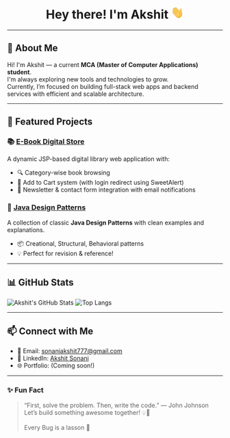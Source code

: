 <h1 align="center">Hey there! I'm Akshit <img src="https://raw.githubusercontent.com/ABSphreak/ABSphreak/master/gifs/Hi.gif" width="30px" height="30px"></h1> </h1>
<!-- <p align="center"> 🌐 Web Enthusiast | 🎓 MCA Student | 📚 Lifelong Learner</p> -->

---

## 🚀 About Me

Hi! I'm Akshit — a current **MCA (Master of Computer Applications) student**.  
I'm always exploring new tools and technologies to grow.  
Currently, I’m focused on building full-stack web apps and backend services with efficient and scalable architecture.

---
## 📂 Featured Projects

### 📚 [E-Book Digital Store](https://github.com/SonaniAkshit/Bookstore-Jsp-Servlet-Web-Project-java-Ant)
A dynamic JSP-based digital library web application with:
- 🔍 Category-wise book browsing
- 🛒 Add to Cart system (with login redirect using SweetAlert)
- 📧 Newsletter & contact form integration with email notifications

### 🧠 [Java Design Patterns](https://github.com/SonaniAkshit/Design-Pattern-Java)
A collection of classic **Java Design Patterns** with clean examples and explanations.
- 📦 Creational, Structural, Behavioral patterns
- 💡 Perfect for revision & reference!

---

## 📊 GitHub Stats

![Akshit's GitHub Stats](https://github-readme-stats.vercel.app/api?username=SonaniAkshit&show_icons=true&theme=transparent)
![Top Langs](https://github-readme-stats.vercel.app/api/top-langs/?username=SonaniAkshit&layout=donut)
<!--   <img src="https://github-readme-stats.vercel.app/api?username=SonaniAkshit&show_icons=true&theme=radical&count_private=true&include_all_commits=true" alt="Akshit's GitHub Stats" height="170" /> -->
<!--   ![Akshit's GitHub Stats](https://github-readme-stats.vercel.app/api?username=SonaniAkshit&show_icons=true&theme=transparent) -->
<!--   <img src="https://github-readme-stats.vercel.app/api/top-langs/?username=SonaniAkshit&layout=compact&theme=radical" alt="Top Languages" height="170" /> hello -->
---

## 📫 Connect with Me

- 📧 Email: [sonaniakshit777@gmail.com](mailto:sonaniakshit684@gmail.com)
- 💼 LinkedIn: [Akshit Sonani](https://www.linkedin.com/in/akshit-sonani-105b79348/)
- 🌐 Portfolio: (Coming soon!)



---

### ✨ Fun Fact

> “First, solve the problem. Then, write the code.” — John Johnson  
Let’s build something awesome together! 💡🚀
> <br>
> <br>Every Bug is a lasson 👾
